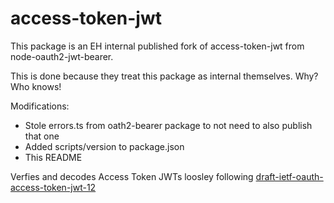 # access-token-jwt

This package is an EH internal published fork of access-token-jwt from node-oauth2-jwt-bearer.

This is done because they treat this package as internal themselves. Why? Who knows!

Modifications: 
- Stole errors.ts from oath2-bearer package to not need to also publish that one
- Added scripts/version to package.json
- This README

Verfies and decodes Access Token JWTs loosley following [draft-ietf-oauth-access-token-jwt-12](https://tools.ietf.org/html/draft-ietf-oauth-access-token-jwt-12)

